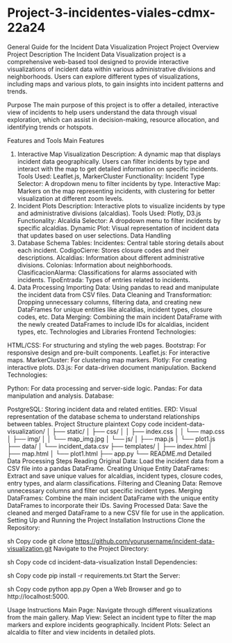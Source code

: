 # Project-3-incidentes-viales-cdmx-22a24


General Guide for the Incident Data Visualization Project
Project Overview
Project Description
The Incident Data Visualization project is a comprehensive web-based tool designed to provide interactive visualizations of incident data within various administrative divisions and neighborhoods. Users can explore different types of visualizations, including maps and various plots, to gain insights into incident patterns and trends.

Purpose
The main purpose of this project is to offer a detailed, interactive view of incidents to help users understand the data through visual exploration, which can assist in decision-making, resource allocation, and identifying trends or hotspots.

Features and Tools
Main Features
1. Interactive Map Visualization
Description: A dynamic map that displays incident data geographically. Users can filter incidents by type and interact with the map to get detailed information on specific incidents.
Tools Used: Leaflet.js, MarkerCluster
Functionality:
Incident Type Selector: A dropdown menu to filter incidents by type.
Interactive Map: Markers on the map representing incidents, with clustering for better visualization at different zoom levels.
2. Incident Plots
Description: Interactive plots to visualize incidents by type and administrative divisions (alcaldias).
Tools Used: Plotly, D3.js
Functionality:
Alcaldia Selector: A dropdown menu to filter incidents by specific alcaldias.
Dynamic Plot: Visual representation of incident data that updates based on user selections.
Data Handling
1. Database Schema
Tables:
Incidentes: Central table storing details about each incident.
CodigoCierre: Stores closure codes and their descriptions.
Alcaldias: Information about different administrative divisions.
Colonias: Information about neighborhoods.
ClasificacionAlarma: Classifications for alarms associated with incidents.
TipoEntrada: Types of entries related to incidents.
2. Data Processing
Importing Data: Using pandas to read and manipulate the incident data from CSV files.
Data Cleaning and Transformation: Dropping unnecessary columns, filtering data, and creating new DataFrames for unique entities like alcaldias, incident types, closure codes, etc.
Data Merging: Combining the main incident DataFrame with the newly created DataFrames to include IDs for alcaldias, incident types, etc.
Technologies and Libraries
Frontend Technologies:

HTML/CSS: For structuring and styling the web pages.
Bootstrap: For responsive design and pre-built components.
Leaflet.js: For interactive maps.
MarkerCluster: For clustering map markers.
Plotly: For creating interactive plots.
D3.js: For data-driven document manipulation.
Backend Technologies:

Python: For data processing and server-side logic.
Pandas: For data manipulation and analysis.
Database:

PostgreSQL: Storing incident data and related entities.
ERD: Visual representation of the database schema to understand relationships between tables.
Project Structure
plaintext
Copy code
incident-data-visualization/
│
├── static/
│   ├── css/
│   │   ├── index.css
│   │   └── map.css
│   ├── img/
│   │   └── map_img.jpg
│   └── js/
│       ├── map.js
│       └── plot1.js
├── data/
│   └── incident_data.csv
├── templates/
│   ├── index.html
│   ├── map.html
│   └── plot1.html
├── app.py
└── README.md
Detailed Data Processing Steps
Reading Original Data: Load the incident data from a CSV file into a pandas DataFrame.
Creating Unique Entity DataFrames:
Extract and save unique values for alcaldias, incident types, closure codes, entry types, and alarm classifications.
Filtering and Cleaning Data: Remove unnecessary columns and filter out specific incident types.
Merging DataFrames: Combine the main incident DataFrame with the unique entity DataFrames to incorporate their IDs.
Saving Processed Data: Save the cleaned and merged DataFrame to a new CSV file for use in the application.
Setting Up and Running the Project
Installation Instructions
Clone the Repository:

sh
Copy code
git clone https://github.com/yourusername/incident-data-visualization.git
Navigate to the Project Directory:

sh
Copy code
cd incident-data-visualization
Install Dependencies:

sh
Copy code
pip install -r requirements.txt
Start the Server:

sh
Copy code
python app.py
Open a Web Browser and go to http://localhost:5000.

Usage Instructions
Main Page: Navigate through different visualizations from the main gallery.
Map View: Select an incident type to filter the map markers and explore incidents geographically.
Incident Plots: Select an alcaldia to filter and view incidents in detailed plots.

